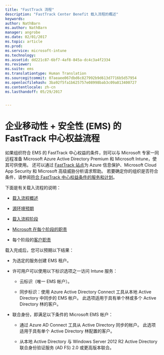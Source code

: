 ```yaml
---
title: "FastTrack 流程"
description: "FastTrack Center Benefit 载入流程的概述"
keywords: 
author: NathBarn
ms.author: NathBarn
manager: angrobe
ms.date: 02/01/2017
ms.topic: article
ms.prod: 
ms.service: microsoft-intune
ms.technology: 
ms.assetid: dd221c87-6bf7-4af8-845a-dc4c3a4f2334
ms.reviewer: 
ms.suite: ems
ms.translationtype: Human Translation
ms.sourcegitcommit: 07aeaee067dbd6c827992b9d613d7716b5d57954
ms.openlocfilehash: 3ba92f5fa1b625757e08998bab3c09a813400727
ms.contentlocale: zh-cn
ms.lasthandoff: 05/29/2017


---
```


# <a name="fasttrack-center-benefit-process-for-enterprise-mobility--security-ems"></a>企业移动性 + 安全性 (EMS) 的 FastTrack 中心权益流程
如果组织符合 EMS 的 FastTrack 中心权益的条件，则可以与 Microsoft 专家一同远程准备 Microsoft Azure Active Directory Premium 和 Microsoft Intune，使其可供使用。 还可以通过 [FastTrack 站点](http://fasttrack.microsoft.com/ems)为 Azure 信息保护、Microsoft Cloud App Security 和 Microsoft 高级威胁分析请求帮助。 若要确定你的组织是否符合条件，请参阅[符合 FastTrack 中心权益条件的服务和计划](fasttrack-center-benefit-for-enterprise-mobility-suite-ems.md)。


下面是有关载入流程的说明：

-   [载入流程概述](fasttrack-center-benefit-process-for-ems-overview.md)

-   [源环境预期](fasttrack-center-benefit-process-for-ems-environment-expectations.md)

-   [载入流程阶段](fasttrack-center-benefit-process-for-ems-phases.md)

-   [Microsoft 在每个阶段的职责](fasttrack-center-benefit-process-for-ems-microsoft-responsibilities.md)

-   每个阶段的[客户职责](fasttrack-center-benefit-process-for-ems-your-responsibilities.md)

载入完成后，您可以预期以下结果：

-   为选定的服务创建 EMS 租户。

-   许可用户可以使用以下标识选项之一访问 Intune 服务：

    -   云标识（唯一 EMS 帐户）。

    -   同步标识：使用 Azure Active Directory Connect 工具从本地 Active Directory 中同步的 EMS 帐户。 此选项适用于具有单个林或多个 Active Directory 林的客户。

-   联合身份，即满足以下条件的 Microsoft EMS 帐户：

    -   通过 Azure AD Connect 工具从 Active Directory 同步的帐户。 此选项适用于具有单个 Active Directory 林配置的客户。

    -   从本地 Active Directory 与 Windows Server 2012 R2 Active Directory 联合身份验证服务 (AD FS) 2.0 或更高版本联合。


